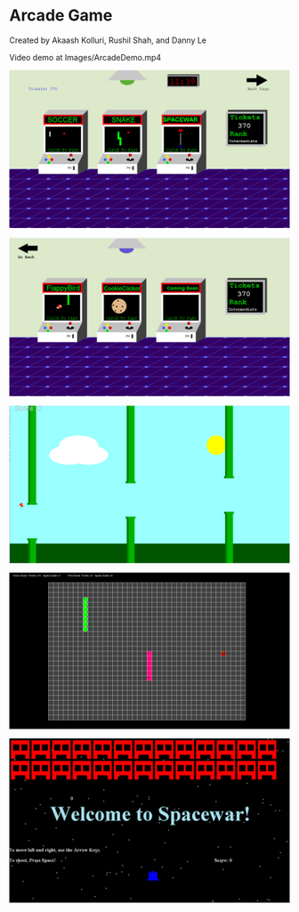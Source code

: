 # Arcade Game
Created by Akaash Kolluri, Rushil Shah, and Danny Le

Video demo at Images/ArcadeDemo.mp4

![](Images/Lobby1.png)

![](Images/Lobby3.png)

![](Images/FlappyBird.png)

![](Images/Snake.png)

![](Images/SpaceWars.png)
